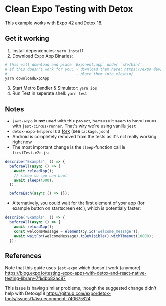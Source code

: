 # Clean Expo Testing with Detox

This example works with Expo 42 and Detox 18.

## Get it working

1. Install dependencies: `yarn install`
2. Download Expo App Binaries:

```zsh
# this will download and place `Exponent.app` under `e2e/bin/`.
# if this doesn't work for you: - download them here: https://expo.dev/tools#client
#                               - place them into e2e/bin/
yarn downloadExpoApp
```

3. Start Metro Bundler & Simulator: `yarn ios`
4. Run Test in seperate shell: `yarn test`

## Notes

- `jest-expo` is **not** used with this project, because it seem to have issues with `jest-circus/runner`. That's why we're using vanilla `jest`
- `detox-expo-helpers` is a [fork](https://github.com/fschoenfeldt/detox-expo-helpers) (see `package.json`)
- Android is completely removed from the tests as it's not really working right now
- The most important change is the `sleep`-function call in `firstTest.e2e.js`:

```js
describe("Example", () => {
  beforeAll(async () => {
    await reloadApp();
    // sleep so app can boot
    await sleep(4000);
  });

  beforeEach(async () => {});
```

- Alternatively, you could wait for the first element of your app (for example button on startscreen etc.), which is potentially faster:

```js
describe('Example', () => {
  beforeAll(async () => {
    await reloadApp();
    const welcomeMessage = element(by.id('welcome_message'));
    await waitFor(welcomeMessage).toBeVisible().withTimeout(10000);
  });
```

## References

Note that this guide uses `jest-expo` which doesn't work (anymore)
https://blog.expo.io/testing-expo-apps-with-detox-and-react-native-testing-library-7fbdbb82ac87

This issue is having similar problems, though the suggested change didn't help with Detox@18
https://github.com/expo/detox-tools/issues/1#issuecomment-740675824
